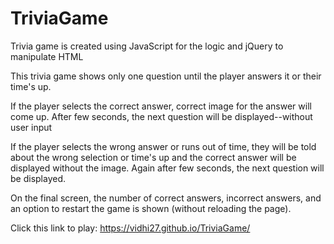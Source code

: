 # TriviaGame

Trivia game is created using JavaScript for the logic and jQuery to manipulate HTML

This trivia game shows only one question until the player answers it or their time's up.

If the player selects the correct answer, correct image for the answer will come up. After few seconds, the next question will be displayed--without user input

If the player selects the wrong answer or runs out of time, they will be told about the wrong selection or time's up and the correct answer will be displayed without the image. Again after few seconds, the next question will be displayed.

On the final screen, the number of correct answers, incorrect answers, and an option to restart the game is shown (without reloading the page).

Click this link to play: https://vidhi27.github.io/TriviaGame/

